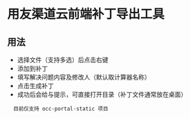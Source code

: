 # 用友渠道云前端补丁导出工具

## 用法
- 选择文件（支持多选）后点击右键
- 添加到补丁
- 填写解决问题内容及修改人（默认取计算器名称）
- 点击生成补丁
- 成功后会给与提示，可直接打开目录（补丁文件通常放在桌面）
  
```
  目前仅支持 occ-portal-static 项目
```